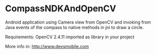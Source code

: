 # CompassNDKAndOpenCV
Android application using Camera view from OpenCV and invoking from Java events of the compass to native methods in jni to draw a circle.

Requirements: OpenCV 2.4.11 imported as library in your project

More info in: http://www.devsmobile.com
